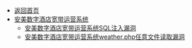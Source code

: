 - [返回首页](/)
- [安美数字酒店宽带运营系统](安美数字酒店宽带运营系统/)
  - [安美数字酒店宽带运营系统SQL注入漏洞](安美数字酒店宽带运营系统/安美数字酒店宽带运营系统SQL注入漏洞.md)
  - [安美数字酒店宽带运营系统weather.php任意文件读取漏洞](安美数字酒店宽带运营系统/安美数字酒店宽带运营系统weather.php任意文件读取漏洞.md)
